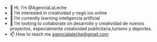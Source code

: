 - 👋 Hi, I’m @AgenciaLaLeche
- 👀 I’m interested in creatividad y negó ios online
- 🌱 I’m currently learning inteligencia artificial
- 💞️ I’m looking to collaborate on desarrollo y creatividad de nuevos proyectos, especialmente creatividad publicitaria,turismo y deportes.
- 📫 How to reach me agencialaleche@gmail.com

<!---
AgenciaLaLeche/AgenciaLaLeche is a ✨ special ✨ repository because its `README.md` (this file) appears on your GitHub profile.
You can click the Preview link to take a look at your changes.
--->
